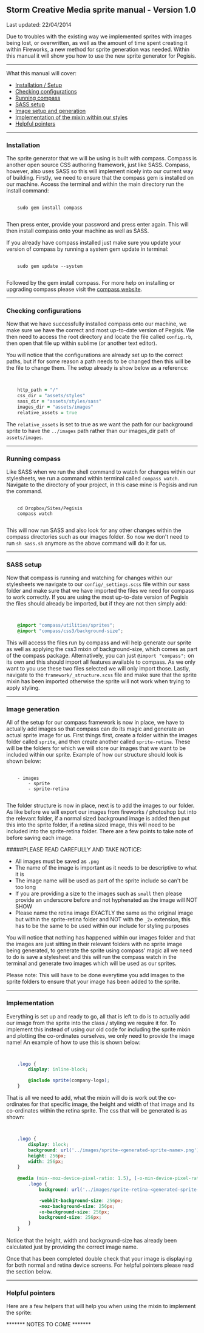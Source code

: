 ## Storm Creative Media sprite manual - Version 1.0

Last updated: 22/04/2014

Due to troubles with the existing way we implemented sprites with images being lost, or overwritten, as well as the amount of time spent creating it within Fireworks, a new method for sprite generation was needed. Within this manual it will show you how to use the new sprite generator for Pegisis.

---

What this manual will cover:

* [Installation / Setup](sprite-manual.md#installation)
* [Checking configurations](sprite-manual.md#checking-configurations)
* [Running compass](sprite-manual.md#running-compass)
* [SASS setup](sprite-manual.md#sass-setup)
* [Image setup and generation](sprite-manual.md#image-generation)
* [Implementation of the mixin within our styles](sprite-manual.md#implementation)
* [Helpful pointers](sprite-manual.md#helpful-pointers)

---
### Installation

The sprite generator that we will be using is built with compass. Compass is another open source CSS authoring framework, just like SASS. Compass, however, also uses SASS so this will implement nicely into our current way of building. Firstly, we need to ensure that the compass gem is installed on our machine. Access the terminal and within the main directory run the install command:

<pre>
  <code>
  	sudo gem install compass
  </code>
</pre>

Then press enter, provide your password and press enter again. This will then install compass onto your machine as well as SASS.

If you already have compass installed just make sure you update your version of compass by running a system gem update in terminal:

<pre>
  <code>
	sudo gem update --system
  </code>
</pre>

Followed by the gem install compass. For more help on installing or upgrading compass please visit the [compass website](http://compass-style.org/install/).

---
### Checking configurations

Now that we have successfully installed compass onto our machine, we make sure we have the correct and most up-to-date version of Pegisis. We then need to access the root directory and locate the file called `config.rb`, then open that file up within sublime (or another text editor).

You will notice that the configurations are already set up to the correct paths, but if for some reason a path needs to be changed then this will be the file to change them. The setup already is show below as a reference: 

```ruby
	

  	http_path = "/"
	css_dir = "assets/styles"
	sass_dir = "assets/styles/sass"
	images_dir = "assets/images"
	relative_assets = true

```

The `relative_assets` is set to true as we want the path for our background sprite to have the `../images` path rather than our images_dir path of `assets/images`.

---
### Running compass

Like SASS when we run the shell command to watch for changes within our stylesheets, we run a command within terminal called `compass watch`. Navigate to the directory of your project, in this case mine is Pegisis and run the command.

<pre>
  <code>
  	cd Dropbox/Sites/Pegisis
  	compass watch
  </code>
</pre>

This will now run SASS and also look for any other changes within the compass directories such as our images folder. So now we don't need to run `sh sass.sh` anymore as the above command will do it for us.

---
### SASS setup

Now that compass is running and watching for changes within our stylesheets we navigate to our `config/_settings.scss` file within our sass folder and make sure that we have imported the files we need for compass to work correctly. If you are using the most up-to-date version of Pegisis the files should already be imported, but if they are not then simply add:

```scss


	@import "compass/utilities/sprites";
	@import "compass/css3/background-size";

```

This will access the files run by compass and will help generate our sprite as well as applying the css3 mixin of background-size, which comes as part of the compass package. Alternatively, you can just `@import "compass";` on its own and this should import all features available to compass. As we only want to you use these two files selected we will only import those. Lastly, navigate to the `framework/_structure.scss` file and make sure that the sprite mixin has been imported otherwise the sprite will not work when trying to apply styling.

---
### Image generation

All of the setup for our compass framework is now in place, we have to actually add images so that compass can do its magic and generate an actual sprite image for us. First things first, create a folder within the images folder called `sprite`, and then create another called `sprite-retina`. These will be the folders for which we will store our images that we want to be included within our sprite. Example of how our structure should look is shown below:

<pre>
  <code>
  	- images
  		- sprite
  		- sprite-retina
  </code>
</pre>

The folder structure is now in place, next is to add the images to our folder. As like before we will export our images from fireworks / photoshop but into the relevant folder, if a normal sized background image is added then put this into the sprite folder, if a retina sized image, this will need to be included into the sprite-retina folder. There are a few points to take note of before saving each image. 

#####PLEASE READ CAREFULLY AND TAKE NOTICE:

- All images must be saved as `.png`
- The name of the image is important as it needs to be descriptive to what it is
- The image name will be used as part of the sprite include so can't be too long
- If you are providing a size to the images such as `small` then please provide an underscore before and not hyphenated as the image will NOT SHOW
- Please name the retina image EXACTLY the same as the original image but within the sprite-retina folder and NOT with the `_2x` extension, this has to be the same to be used within our include for styling purposes

You will notice that nothing has happened within our images folder and that the images are just sitting in their relevant folders with no sprite image being generated, to generate the sprite using compass' magic all we need to do is save a stylesheet and this will run the compass watch in the terminal and generate two images which will be used as our sprites.

Please note: This will have to be done everytime you add images to the sprite folders to ensure that your image has been added to the sprite.

---
### Implementation

Everything is set up and ready to go, all that is left to do is to actually add our image from the sprite into the class / styling we require it for. To implement this instead of using our old code for including the sprite mixin and plotting the co-ordinates ourselves, we only need to provide the image name! An example of how to use this is shown below:

```scss


	.logo {
		display: inline-block;

		@include sprite(company-logo);
	}

```

That is all we need to add, what the mixin will do is work out the co-ordinates for that specific image, the height and width of that image and its co-ordinates within the retina sprite. The css that will be generated is as shown:

```css


	.logo {
		display: block;
		background: url('../images/sprite-<generated-sprite-name>.png') 0 -375px no-repeat;
		height: 256px;
		width: 256px;
	}
		
	@media (min--moz-device-pixel-ratio: 1.5), (-o-min-device-pixel-ratio: 3 / 2), (-webkit-min-device-pixel-ratio: 1.5), (min-resolution: 1.5dppx) {
		.logo {
		    background: url('../images/sprite-retina-<generated-sprite-name>.png') 0 -375px no-repeat;

		    -webkit-background-size: 256px;
		    -moz-background-size: 256px;
		    -o-background-size: 256px;
		    background-size: 256px;
		}
	}

```

Notice that the height, width and background-size has already been calculated just by providing the correct image name.

Once that has been completed double check that your image is displaying for both normal and retina device screens. For helpful pointers please read the section below.

---
### Helpful pointers

Here are a few helpers that will help you when using the mixin to implement the sprite:

******* NOTES TO COME *******
